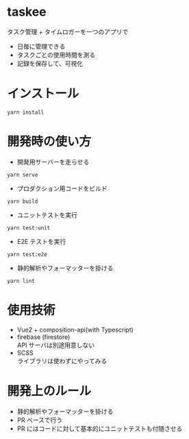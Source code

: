 # taskee

タスク管理 + タイムロガーを一つのアプリで

- 日毎に管理できる
- タスクごとの使用時間を測る
- 記録を保存して、可視化

# インストール

```
yarn install
```

# 開発時の使い方

- 開発用サーバーを走らせる

```
yarn serve
```

- プロダクション用コードをビルド

```
yarn build
```

- ユニットテストを実行

```
yarn test:unit
```

- E2E テストを実行

```
yarn test:e2e
```

- 静的解析やフォーマッターを掛ける

```
yarn lint
```

# 使用技術

- Vue2 + composition-api(with Typescript)
- firebase (firestore)  
  API サーバは別途用意しない
- SCSS  
  ライブラリは使わずにやってみる

# 開発上のルール

- 静的解析やフォーマッターを掛ける
- PR ベースで行う
- PR にはコードに対して基本的にユニットテストも付随させる
